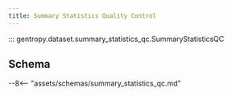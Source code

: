 ```yaml
---
title: Summary Statistics Quality Control
---
```


::: gentropy.dataset.summary_statistics_qc.SummaryStatisticsQC

## Schema

--8<-- "assets/schemas/summary_statistics_qc.md"
